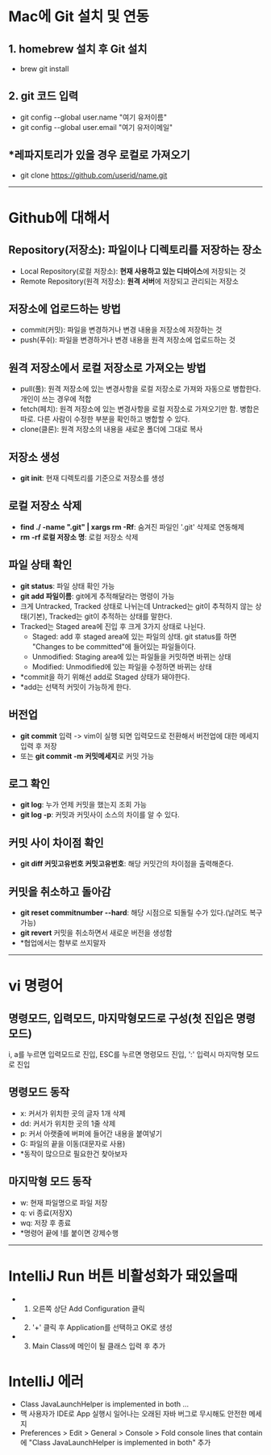 # Mac에 Git 설치 및 연동
## 1. homebrew 설치 후 Git 설치
- brew git install
## 2. git 코드 입력
- git config --global user.name "여기 유저이름"
- git config --global user.email "여기 유저이메일"
## *레파지토리가 있을 경우 로컬로 가져오기
- git clone https://github.com/userid/name.git

---

# Github에 대해서
## Repository(저장소): 파일이나 디렉토리를 저장하는 장소
- Local Repository(로컬 저장소): **현재 사용하고 있는 디바이스**에 저장되는 것
- Remote Repository(원격 저장소): **원격 서버**에 저장되고 관리되는 저장소
## 저장소에 업로드하는 방법
- commit(커밋): 파일을 변경하거나 변경 내용을 저장소에 저장하는 것
- push(푸쉬): 파일을 변경하거나 변경 내용을 원격 저장소에 업로드하는 것
## 원격 저장소에서 로컬 저장소로 가져오는 방법
- pull(풀): 원격 저장소에 있는 변경사항을 로컬 저장소로 가져와 자동으로 병합한다. 개인이 쓰는 경우에 적합
- fetch(페치): 원격 저장소에 있는 변경사항을 로컬 저장소로 가져오기만 함. 병합은 따로. 다른 사람이 수정한 부분을 확인하고 병합할 수 있다.
- clone(클론): 원격 저장소의 내용을 새로운 폴더에 그대로 복사
## 저장소 생성
- **git init**: 현재 디렉토리를 기준으로 저장소를 생성
## 로컬 저장소 삭제
- **find ./ -name ".git" | xargs rm -Rf**: 숨겨진 파일인 '.git' 삭제로 연동해제
- **rm -rf 로컬 저장소 명**: 로컬 저장소 삭제
## 파일 상태 확인
- **git status**: 파일 상태 확인 가능
- **git add 파일이름**: git에게 추적해달라는 명령이 가능
- 크게 Untracked, Tracked 상태로 나뉘는데 Untracked는 git이 추적하지 않는 상태(기본), Tracked는 git이 추적하는 상태를 말한다.
- Tracked는 Staged area에 진입 후 크게 3가지 상태로 나뉜다.
  - Staged: add 후 staged area에 있는 파일의 상태. git status를 하면 "Changes to be committed"에 들어있는 파일들이다.
  - Unmodified: Staging area에 있는 파일들을 커밋하면 바뀌는 상태
  - Modified: Unmodified에 있는 파일을 수정하면 바뀌는 상태
- *commit을 하기 위해선 add로 Staged 상태가 돼야한다.
- *add는 선택적 커밋이 가능하게 한다.
## 버전업
- **git commit** 입력 -> vim이 실행 되면 입력모드로 전환해서 버전업에 대한 메세지 입력 후 저장
- 또는 **git commit -m 커밋메세지**로 커밋 가능
## 로그 확인
- **git log**: 누가 언제 커밋을 했는지 조회 가능
- **git log -p**: 커밋과 커밋사이 소스의 차이를 알 수 있다.
## 커밋 사이 차이점 확인
- **git diff 커밋고유번호 커밋고유번호**: 해당 커밋간의 차이점을 출력해준다.
## 커밋을 취소하고 돌아감
- **git reset commitnumber --hard**: 해당 시점으로 되돌릴 수가 있다.(날려도 복구가능)
- **git revert** 커밋을 취소하면서 새로운 버전을 생성함
- *협업에서는 함부로 쓰지말자

---

# vi 명령어
## 명령모드, 입력모드, 마지막형모드로 구성(첫 진입은 명령모드)
i, a를 누르면 입력모드로 진입, ESC를 누르면 명령모드 진입, ':' 입력시 마지막형 모드로 진입
## 명령모드 동작
- x: 커서가 위치한 곳의 글자 1개 삭제
- dd: 커서가 위치한 곳의 1줄 삭제
- p: 커서 아랫줄에 버퍼에 들어간 내용을 붙여넣기
- G: 파일의 끝을 이동(대문자로 사용)
- *동작이 많으므로 필요한건 찾아보자
## 마지막형 모드 동작
- w: 현재 파일명으로 파일 저장
- q: vi 종료(저장X)
- wq: 저장 후 종료
- *명령어 끝에 !를 붙이면 강제수행

---

# IntelliJ Run 버튼 비활성화가 돼있을때
- 1. 오른쪽 상단 Add Configuration 클릭
- 2. '+' 클릭 후 Application를 선택하고 OK로 생성
- 3. Main Class에 메인이 될 클래스 입력 후 추가

# IntelliJ 에러
- Class JavaLaunchHelper is implemented in both ... 
- 맥 사용자가 IDE로 App 실행시 일어나는 오래된 자바 버그로 무시해도 안전한 메세지
- Preferences > Edit > General > Console > Fold console lines that contain에 "Class JavaLaunchHelper is implemented in both" 추가
